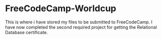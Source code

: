 # FreeCodeCamp-Worldcup
This is where i have stored my files to be submitted to FreeCodeCamp.
I have now completed the second required project for getting the Relational Database certificate.
